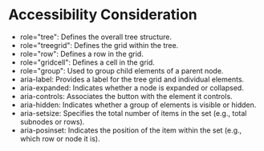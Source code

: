 # Accessibility Consideration 
* role="tree": Defines the overall tree structure.
* role="treegrid": Defines the grid within the tree.
* role="row": Defines a row in the grid.
* role="gridcell": Defines a cell in the grid.
* role="group": Used to group child elements of a parent node.
* aria-label: Provides a label for the tree grid and individual elements.
* aria-expanded: Indicates whether a node is expanded or collapsed.
* aria-controls: Associates the button with the element it controls.
* aria-hidden: Indicates whether a group of elements is visible or hidden.
* aria-setsize: Specifies the total number of items in the set (e.g., total subnodes or rows).
* aria-posinset: Indicates the position of the item within the set (e.g., which row or node it is).

